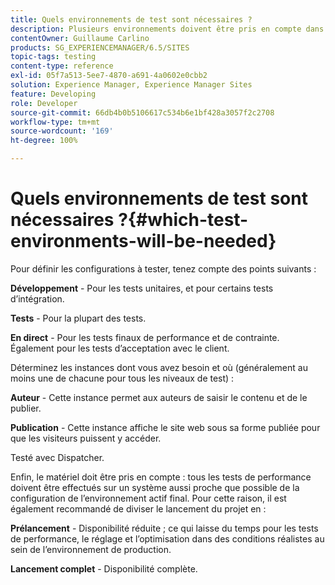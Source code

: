 ```yaml
---
title: Quels environnements de test sont nécessaires ?
description: Plusieurs environnements doivent être pris en compte dans le cadre du test.
contentOwner: Guillaume Carlino
products: SG_EXPERIENCEMANAGER/6.5/SITES
topic-tags: testing
content-type: reference
exl-id: 05f7a513-5ee7-4870-a691-4a0602e0cbb2
solution: Experience Manager, Experience Manager Sites
feature: Developing
role: Developer
source-git-commit: 66db4b0b5106617c534b6e1bf428a3057f2c2708
workflow-type: tm+mt
source-wordcount: '169'
ht-degree: 100%

---
```


# Quels environnements de test sont nécessaires ?{#which-test-environments-will-be-needed}

Pour définir les configurations à tester, tenez compte des points suivants :

**Développement** - Pour les tests unitaires, et pour certains tests d’intégration.

**Tests** - Pour la plupart des tests.

**En direct** - Pour les tests finaux de performance et de contrainte. Également pour les tests d’acceptation avec le client.

Déterminez les instances dont vous avez besoin et où (généralement au moins une de chacune pour tous les niveaux de test) :

**Auteur** - Cette instance permet aux auteurs de saisir le contenu et de le publier.

**Publication** - Cette instance affiche le site web sous sa forme publiée pour que les visiteurs puissent y accéder.

Testé avec Dispatcher.

Enfin, le matériel doit être pris en compte : tous les tests de performance doivent être effectués sur un système aussi proche que possible de la configuration de l’environnement actif final. Pour cette raison, il est également recommandé de diviser le lancement du projet en :

**Prélancement** - Disponibilité réduite ; ce qui laisse du temps pour les tests de performance, le réglage et l’optimisation dans des conditions réalistes au sein de l’environnement de production.

**Lancement complet** - Disponibilité complète.
